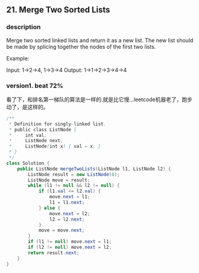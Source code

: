 ## 21. Merge Two Sorted Lists

### description

Merge two sorted linked lists and return it as a new list. The new list should be made by splicing together the nodes of the first two lists.

Example:

Input: 1->2->4, 1->3->4
Output: 1->1->2->3->4->4


### version1. beat 72%
看了下，和排名第一梯队的算法是一样的.就是比它慢...leetcode机器老了，跑步动了，是这样的。
```java
/**
 * Definition for singly-linked list.
 * public class ListNode {
 *     int val;
 *     ListNode next;
 *     ListNode(int x) { val = x; }
 * }
 */
class Solution {
    public ListNode mergeTwoLists(ListNode l1, ListNode l2) {
        ListNode result = new ListNode(0);
        ListNode move = result;
        while (l1 != null && l2 != null) {
            if (l1.val <= l2.val) {
                move.next = l1;
                l1 = l1.next;
            } else {
                move.next = l2;
                l2 = l2.next;
            }
            move = move.next;
        }
        if (l1 != null) move.next = l1;
        if (l2 != null) move.next = l2;
        return result.next;
    }
}
```